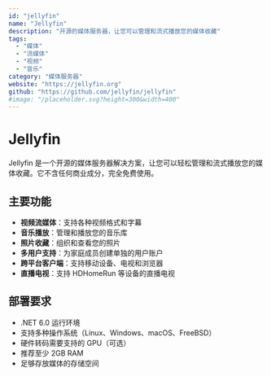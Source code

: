 ```yaml
---
id: "jellyfin"
name: "Jellyfin"
description: "开源的媒体服务器，让您可以管理和流式播放您的媒体收藏"
tags:
  - "媒体"
  - "流媒体"
  - "视频"
  - "音乐"
category: "媒体服务器"
website: "https://jellyfin.org"
github: "https://github.com/jellyfin/jellyfin"
#image: "/placeholder.svg?height=300&width=400"
---
```


# Jellyfin

Jellyfin 是一个开源的媒体服务器解决方案，让您可以轻松管理和流式播放您的媒体收藏。它不含任何商业成分，完全免费使用。

## 主要功能

- **视频流媒体**：支持各种视频格式和字幕
- **音乐播放**：管理和播放您的音乐库
- **照片收藏**：组织和查看您的照片
- **多用户支持**：为家庭成员创建单独的用户账户
- **跨平台客户端**：支持移动设备、电视和浏览器
- **直播电视**：支持 HDHomeRun 等设备的直播电视

## 部署要求

- .NET 6.0 运行环境
- 支持多种操作系统（Linux、Windows、macOS、FreeBSD）
- 硬件转码需要支持的 GPU（可选）
- 推荐至少 2GB RAM
- 足够存放媒体的存储空间 